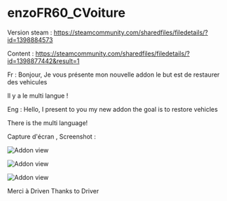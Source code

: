 # enzoFR60_CVoiture

Version steam : https://steamcommunity.com/sharedfiles/filedetails/?id=1398884573

Content : https://steamcommunity.com/sharedfiles/filedetails/?id=1398877442&result=1

Fr : 
Bonjour, Je vous présente mon nouvelle addon le but est de restaurer des vehicules

Il y a le multi langue !

Eng : 
Hello, I present to you my new addon the goal is to restore vehicles

There is the multi language!

Capture d'écran , Screenshot :
<p><img src="https://media.discordapp.net/attachments/445207659235508226/451526965317599252/20180530154129_1.jpg?width=841&height=474" alt="Addon view" data-canonical-src="https://media.discordapp.net/attachments/445207659235508226/451526965317599252/20180530154129_1.jpg?width=841&height=474" style="max-width:100%;"></p>

<p><img src="https://media.discordapp.net/attachments/445207659235508226/451526966365913088/20180530154226_1.jpg?width=841&height=474" alt="Addon view" data-canonical-src="https://media.discordapp.net/attachments/445207659235508226/451526966365913088/20180530154226_1.jpg?width=841&height=474" style="max-width:100%;"></p>

<p><img src="https://media.discordapp.net/attachments/445207659235508226/451526967385391117/20180530154234_1.jpg?width=841&height=474" alt="Addon view" data-canonical-src="https://media.discordapp.net/attachments/445207659235508226/451526967385391117/20180530154234_1.jpg?width=841&height=474" style="max-width:100%;"></p>

Merci à Driven
Thanks to Driver
